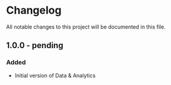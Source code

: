 # Changelog
All notable changes to this project will be documented in this file.

## 1.0.0 - pending

### Added
- Initial version of Data & Analytics